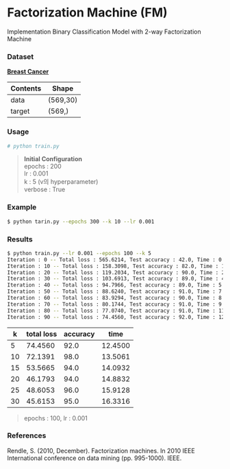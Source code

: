 # Factorization Machine (FM)
Implementation Binary Classification Model with 2-way Factorization Machine  

### Dataset  
__[Breast Cancer]('https://scikit-learn.org/stable/modules/generated/sklearn.datasets.load_breast_cancer.html')__

|Contents|Shape|
|---|---|
|data|(569,30)|
|target|(569,)|

### Usage  
```bash
# python train.py
```
> __Initial Configuration__  
> epochs : 200  
> lr : 0.001  
> k : 5  (v의 hyperparameter)  
> verbose : True  

### Example  
```bash
$ python tarin.py --epochs 300 --k 10 --lr 0.001
```

### Results  
```bash
$ python train.py --lr 0.001 --epochs 100 --k 5
Iteration : 0 -- Total loss : 565.6214, Test accuracy : 42.0, Time : 0.1539
Iteration : 10 -- Total loss : 158.3098, Test accuracy : 82.0, Time : 1.5311
Iteration : 20 -- Total loss : 119.2034, Test accuracy : 90.0, Time : 2.9257
Iteration : 30 -- Total loss : 103.6913, Test accuracy : 89.0, Time : 4.2949
Iteration : 40 -- Total loss : 94.7966, Test accuracy : 89.0, Time : 5.6861
Iteration : 50 -- Total loss : 88.6240, Test accuracy : 91.0, Time : 7.0527
Iteration : 60 -- Total loss : 83.9294, Test accuracy : 90.0, Time : 8.4349
Iteration : 70 -- Total loss : 80.1744, Test accuracy : 91.0, Time : 9.7746
Iteration : 80 -- Total loss : 77.0740, Test accuracy : 91.0, Time : 11.1041
Iteration : 90 -- Total loss : 74.4560, Test accuracy : 92.0, Time : 12.4500
```
|k|total loss|accuracy|time|  
|---|---|---|---|
|5|74.4560|92.0|12.4500|
|10|72.1391|98.0|13.5061|
|15|53.5665|94.0|14.0932|
|20|46.1793|94.0|14.8832|
|25|48.6053|96.0|15.9128|
|30|45.6153|95.0|16.3316|
> epochs : 100, lr : 0.001

### References  
Rendle, S. (2010, December). Factorization machines. In 2010 IEEE International conference on data mining (pp. 995-1000). IEEE.  
